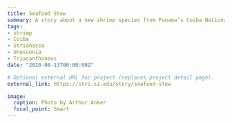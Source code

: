 ```yaml
---
title: Seafood Stew
summary: A story about a new shrimp species from Panama’s Coiba National Park featuring [Matt Leray](author/matthieu-leray/). 
tags:
- shrimp
- Coiba
- Strianassa
- Unesconia
- Triacanthoneus
date: "2020-08-13T00:00:00Z"

# Optional external URL for project (replaces project detail page).
external_link: https://stri.si.edu/story/seafood-stew

image:
  caption: Photo by Arthur Anker
  focal_point: Smart
---
```

